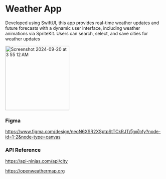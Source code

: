 # Weather App

Developed using SwiftUI, this app provides real-time weather updates and future forecasts with a dynamic user interface, including weather animations via SpriteKit. 
Users can search, select, and save cities for weather updates


<img width="204" alt="Screenshot 2024-09-20 at 3 55 12 AM" src="https://github.com/user-attachments/assets/2c631bc5-e3b7-4df0-a371-20b1d007c848">


### Figma

https://www.figma.com/design/neoN6XSR2XSptpStTCkRJT/წვიმიfy?node-id=1-2&node-type=canvas 

### API Reference

https://api-ninjas.com/api/city

https://openweathermap.org


